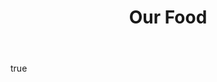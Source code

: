---
layout: page
title:  "Our Food"
hero:
    text: "A deep connection to our&nbsp;land expressed through food."
    image:
        url: Jericho-Timmy-23.jpeg
        alt: "Halibut, Kohlrabi and fish roe"
        ar: "3:4"
    align: left
body:
    feature:
        text: "Inspired by Jericho, the land that raised him and the generations that came before, Rich and his partner Grace, have created a distinctive tasting menu with wine&nbsp;pairings."
        images:
            - url: Jericho_0019.jpg
              alt: "Cabbage leaf from the Jericho kitchen garden"
              orientation: portrait
            - url: Jericho_007.jpg
              alt: "Chef Richard Stevens in the Jericho kitchen garden"
              orientation: portrait
    textBlocks:
        - text: "Our Twenty Course Tasting menu offers a food experience.


            Expect a relaxed evening, on our family farm enjoying great food, music and delicious&nbsp;wine. 


            Join us in our main dining room or book the kitchen&nbsp;bench. 


            Dinner at £105 per person


            Wine Flight at £70 per person


            We do not Cater to Pescatarians, Vegetarians, Vegans or&nbsp;dislikes."
          images:
            - url: Jericho_0029.jpg
              alt: "Tomatoes, anchovies and tomato water"
              orientation: landscape
            - url: Jericho-Timmy-24.jpeg
              alt: "Chef Richard Stevens in the Jericho kitchen garden"
              orientation: portrait
          link:
              text: "Make a reservation"
              url: "https://booking.resdiary.com/widget/Standard/RestaurantJericho/37740"
              target: "_blank"
seo:
    title: "Our Food"
    description: "Inspired by Jericho, the land that raised him and the generations that came before, Rich and his partner Grace, have created a distinctive tasting menu with wine pairings."
    image:
        url: Jericho_0014.jpg
        alt: "Halibut, Kohlrabi and fish roe"
---